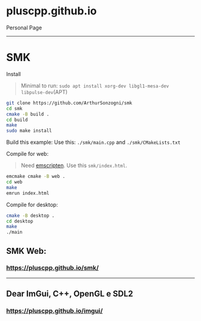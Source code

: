 # pluscpp.github.io
Personal Page

---

# SMK
Install
> Minimal to run: `sudo apt install xorg-dev libgl1-mesa-dev libpulse-dev`(APT)
```bash
git clone https://github.com/ArthurSonzogni/smk
cd smk
cmake -B build .
cd build
make
sudo make install
```

Build this example:
Use this: `./smk/main.cpp` and `./smk/CMakeLists.txt`

Compile for web:
> Need [emscripten](https://terminalroot.com.br/2023/02/como-transformar-seus-jogos-c-cpp-para-web-com-emscripten-sdl2.html). Use this `smk/index.html`.
```bash
emcmake cmake -B web .
cd web
make
emrun index.html
```

Compile for desktop:
```bash
cmake -B desktop .
cd desktop
make
./main
```

## SMK Web:
### <https://pluscpp.github.io/smk/>

---

## Dear ImGui, C++, OpenGL e SDL2
### <https://pluscpp.github.io/imgui/>



